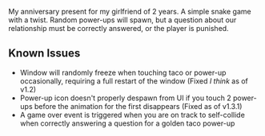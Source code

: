 My anniversary present for my girlfriend of 2 years.
A simple snake game with a twist. Random power-ups will spawn,
but a question about our relationship must be correctly
answered, or the player is punished.

## Known Issues

-   Window will randomly freeze when touching taco or power-up occasionally, requiring a full restart of the window (Fixed _I think_ as of v1.2)
-   Power-up icon doesn't properly despawn from UI if you touch 2 power-ups before the animation for the first disappears (Fixed as of v1.3.1)
-   A game over event is triggered when you are on track to self-collide when correctly answering a question for a golden taco power-up
